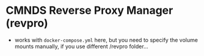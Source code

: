 # CMNDS Reverse Proxy Manager (revpro)
- works with `docker-compose.yml` here, but you need to specify the volume mounts manually, if you use different /revpro folder...
